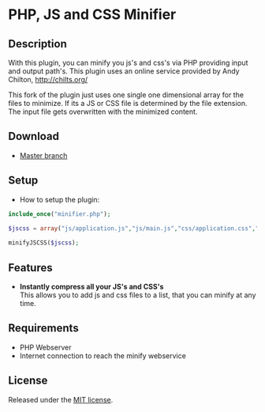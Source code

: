 PHP, JS and CSS Minifier
====================

## Description
With this plugin, you can minify you js's and css's via PHP providing input and output path's.
This plugin uses an online service provided by Andy Chilton, http://chilts.org/

This fork of the plugin just uses one single one dimensional array for the files to minimize. If its a JS or CSS file is determined by the file extension. The input file gets overwritten with the minimized content.

## Download
* [Master branch](https://github.com/promatik/php-js-css-minifier/archive/master.zip)

## Setup
* How to setup the plugin:

```php
include_once("minifier.php");

$jscss = array("js/application.js","js/main.js","css/application.css","css/main.css");
    
minifyJSCSS($jscss);
```

## Features
* **Instantly compress all your JS's and CSS's**  
  This allows you to add js and css files to a list, that you can minify at any time.

## Requirements
* PHP Webserver
* Internet connection to reach the minify webservice

## License
Released under the [MIT license](http://www.opensource.org/licenses/MIT).
